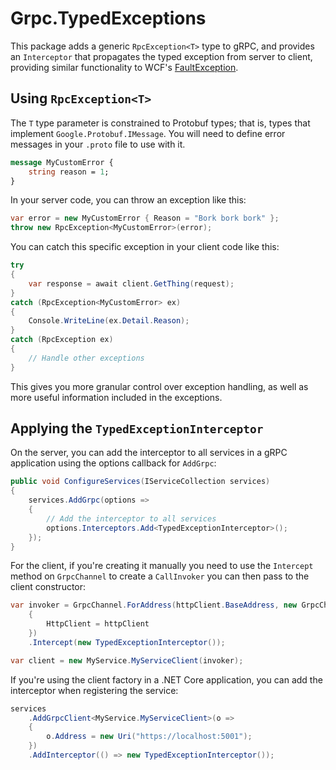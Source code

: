 # Grpc.TypedExceptions

This package adds a generic `RpcException<T>` type to gRPC, and provides
an `Interceptor` that propagates the typed exception from server to
client, providing similar functionality to WCF's
[FaultException](https://docs.microsoft.com/en-us/dotnet/api/system.servicemodel.faultexception-1?view=dotnet-plat-ext-3.1).

## Using `RpcException<T>`

The `T` type parameter is constrained to Protobuf types; that is, types
that implement `Google.Protobuf.IMessage`. You will need to define error
messages in your `.proto` file to use with it.

```protobuf
message MyCustomError {
    string reason = 1;
}
```

In your server code, you can throw an exception like this:

```csharp
var error = new MyCustomError { Reason = "Bork bork bork" };
throw new RpcException<MyCustomError>(error);
```

You can catch this specific exception in your client code like this:

```csharp
try
{
    var response = await client.GetThing(request);
}
catch (RpcException<MyCustomError> ex)
{
    Console.WriteLine(ex.Detail.Reason);
}
catch (RpcException ex)
{
    // Handle other exceptions
}
```

This gives you more granular control over exception handling, as well
as more useful information included in the exceptions.

## Applying the `TypedExceptionInterceptor`

On the server, you can add the interceptor to all services in a gRPC
application using the options callback for `AddGrpc`:

```csharp
public void ConfigureServices(IServiceCollection services)
{
    services.AddGrpc(options =>
    {
        // Add the interceptor to all services
        options.Interceptors.Add<TypedExceptionInterceptor>();
    });
}
```

For the client, if you're creating it manually you need to use the
`Intercept` method on `GrpcChannel` to create a `CallInvoker` you
can then pass to the client constructor:

```csharp
var invoker = GrpcChannel.ForAddress(httpClient.BaseAddress, new GrpcChannelOptions
    {
        HttpClient = httpClient
    })
    .Intercept(new TypedExceptionInterceptor());

var client = new MyService.MyServiceClient(invoker);
```

If you're using the client factory in a .NET Core application, you
can add the interceptor when registering the service:

```csharp
services
    .AddGrpcClient<MyService.MyServiceClient>(o =>
    {
        o.Address = new Uri("https://localhost:5001");
    })
    .AddInterceptor(() => new TypedExceptionInterceptor());
```

